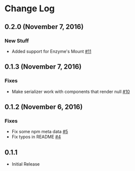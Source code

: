 # Change Log

## 0.2.0 (November 7, 2016)

### New Stuff
- Added support for Enzyme's Mount [#11](https://github.com/rogeliog/jest-serializer-enzyme/pull/11)

## 0.1.3 (November 7, 2016)

### Fixes
- Make serializer work with components that render null [#10](https://github.com/rogeliog/jest-serializer-enzyme/pull/10)

## 0.1.2 (November 6, 2016)

### Fixes
- Fix some npm meta data [#5](https://github.com/rogeliog/jest-serializer-enzyme/pull/5)
- Fix typos in README [#4](https://github.com/rogeliog/jest-serializer-enzyme/pull/4)

## 0.1.1

- Initial Release

